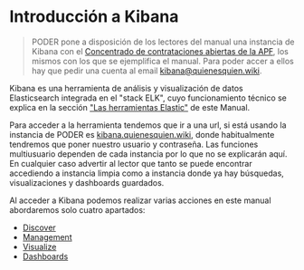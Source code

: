 # Introducción a Kibana

> PODER pone a disposición de los lectores del manual una instancia de Kibana con el [Concentrado de contrataciones abiertas de la APF](https://datos.gob.mx/busca/dataset/concentrado-de-contrataciones-abiertas-de-la-apf), los mismos con los que se ejemplifica el manual. Para poder accer a ellos hay que pedir una cuenta al email [kibana@quienesquien.wiki](mailto:kibana@quienesquien.wiki).

Kibana es una herramienta de análisis y visualización de datos Elasticsearch integrada en el "stack ELK", cuyo funcionamiento técnico se explica en la sección ["Las herramientas Elastic"](https://manualkibanaocds.readthedocs.io/es/latest/C2/Seccion1.html) de este Manual.

Para acceder a la herramienta tendemos que ir a una url, si está usando la instancia de PODER es [kibana.quienesquien.wiki](https://kibana.quienesquien.wiki/), donde habitualmente tendremos que poner nuestro usuario y contraseña. Las funciones multiusuario dependen de cada instancia por lo que no se explicarán aquí. En cualquier caso advertir al lector que tanto se puede encontrar accediendo a instancia limpia como a instancia donde ya hay búsquedas, visualizaciones y dashboards guardados. 

Al acceder a Kibana podemos realizar varias acciones en este manual abordaremos solo cuatro apartados:
* [Discover](https://manualkibanaocds.readthedocs.io/es/latest/C3/Seccion2.html)
* [Management](https://manualkibanaocds.readthedocs.io/es/latest/C3/Seccion3.html)
* [Visualize](https://manualkibanaocds.readthedocs.io/es/latest/C3/Seccion4.html)
* [Dashboards](https://manualkibanaocds.readthedocs.io/es/latest/C3/Seccion5.html)
